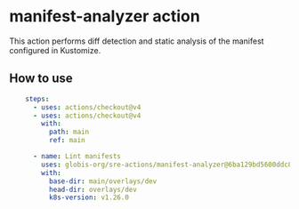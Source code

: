 # manifest-analyzer action

This action performs diff detection and static analysis of the manifest configured in Kustomize.

## How to use

```yaml
    steps:
      - uses: actions/checkout@v4
      - uses: actions/checkout@v4
        with:
          path: main
          ref: main

      - name: Lint manifests
        uses: globis-org/sre-actions/manifest-analyzer@6ba129bd5600ddc8365a235c9737fcbf125b758d # v1
        with:
          base-dir: main/overlays/dev
          head-dir: overlays/dev
          k8s-version: v1.26.0
```

